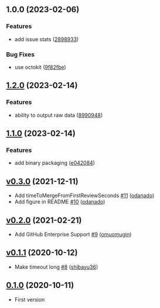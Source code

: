 ## 1.0.0 (2023-02-06)


### Features

* add issue stats ([2898933](https://github.com/ChainSafe/github-analytics/commit/28989333bcd914a0ef9c227f451c0abdb78ff57b))


### Bug Fixes

* use octokit ([9f82fbe](https://github.com/ChainSafe/github-analytics/commit/9f82fbeee74749bff55871af2fc217bfbb9b0bd8))

## [1.2.0](https://github.com/ChainSafe/github-analytics/compare/v1.1.0...v1.2.0) (2023-02-14)


### Features

* ability to output raw data ([8990948](https://github.com/ChainSafe/github-analytics/commit/89909484d08edecc1578254ac30f98fc9fdfd65e))

## [1.1.0](https://github.com/ChainSafe/github-analytics/compare/v1.0.0...v1.1.0) (2023-02-14)


### Features

* add binary packaging ([e042084](https://github.com/ChainSafe/github-analytics/commit/e042084ad338eb1a6157116f9870dc64631410f0))

## [v0.3.0](https://github.com/shibayu36/merged-pr-stat/compare/v0.2.0...v0.3.0) (2021-12-11)

* Add timeToMergeFromFirstReviewSeconds [#11](https://github.com/shibayu36/merged-pr-stat/pull/11) ([odanado](https://github.com/odanado))
* Add figure in README [#10](https://github.com/shibayu36/merged-pr-stat/pull/10) ([odanado](https://github.com/odanado))

## [v0.2.0](https://github.com/shibayu36/merged-pr-stat/compare/v0.1.1...v0.2.0) (2021-02-21)

* Add GitHub Enterprise Support [#9](https://github.com/shibayu36/merged-pr-stat/pull/9) ([omuomugin](https://github.com/omuomugin))

## [v0.1.1](https://github.com/shibayu36/merged-pr-stat/compare/v0.1.0...v0.1.1) (2020-10-12)

* Make timeout long [#8](https://github.com/shibayu36/merged-pr-stat/pull/8) ([shibayu36](https://github.com/shibayu36))

## [0.1.0](https://github.com/shibayu36/merged-pr-stat/compare/4df61e640fa3...0.1.0) (2020-10-11)

* First version
